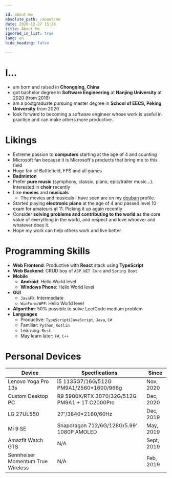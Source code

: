 ```yaml
---

id: about-me
absolute_path: /about/me
date: 2020-12-27 15:28
title: About Me
ignored_in_list: true
lang: en
hide_heading: false

---
```


# I...

- am born and raised in **Chongqing, China**
- got bachelor degree in **Software Engineering** at **Nanjing University** at 2020 (from 2016)
- am a postgraduate pursuing master degree in **School of EECS, Peking University** from 2020
- look forward to becoming a software engineer whose work is useful in practice and can make others more productive.

# Likings

- Extreme passion to **computers** starting at the age of 4 and counting
- Microsoft fan because it is Microsoft's products that bring me to this field
- Huge fan of Battlefield, FPS and all games
- **Badminton**
- Prefer **pure music** (symphony, classic, piano, epic/trailer music...). Interested in **choir** recently
- Like **movies** and **musicals**
  - The movies and musicals I have seen are on my [douban](https://www.douban.com/people/183064260/) profile.
- Started playing **electronic piano** at the age of 4 and passed level 10 exam for amateurs at 11. Picking it up again recently
- Consider **solving problems and contributing to the world** as the core value of everything in the world, and respect and love whoever and whatever does it.
- Hope my work can help others work and live better

# Programming Skills

- **Web Frontend**: Productive with **React** stack using **TypeScript**
- **Web Backend**: CRUD boy of `ASP.NET Core` and `Spring Boot`
- **Mobile**
  - **Android**: Hello World level
  - **Windows Phone**: Hello World level
- **GUI**
  - `JavaFX`: Intermediate
  - `WinForm/WPF`: Hello World level
- **Algorithm**: 50% possible to solve LeetCode medium problem
- **Languages**
  - Productive: `TypeScript`/`JavaScript`, `Java`, `C#`
  - Familiar: `Python`, `Kotlin`
  - Learning: `Rust`
  - May learn later: `F#`, `C++`

# Personal Devices

| Device                            | Specifications                                 | Since      |
| --------------------------------- | ---------------------------------------------- | ---------- |
| Lenovo Yoga Pro 13s               | i5 1135G7/16G/512G PM9A1/2560*1600/966g        | Nov, 2020  |
| Custom Desktop PC                 | R9 5900X/RTX 3070/32G/512G PM9A1 + 1T C2000Pro | Dec, 2020  |
| LG 27UL550                        | 27'/3840*2160/60Hz                             | Dec, 2019  |
| Mi 9 SE                           | Snapdragon 712/6G/128G/5.99' 1080P AMOLED      | May, 2019  |
| Amazfit Watch GTS                 | N/A                                            | Sept, 2019 |
| Sennheiser Momentum True Wireless | N/A                                            | Feb, 2019  |
